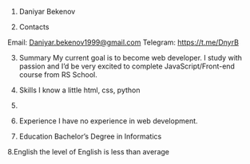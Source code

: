 1. Daniyar Bekenov

2. Contacts

Email: Daniyar.bekenov1999@gmail.com
Telegram: https://t.me/DnyrB

3. Summary
My current goal is to become web developer. I study with passion and I’d be very excited to complete JavaScript/Front-end course from RS School.

4. Skills
I know a little html, css, python

5. 








6. Experience
I have no experience in web development.

7. Education
Bachelor’s Degree in Informatics

8.English
the level of English is less than average
